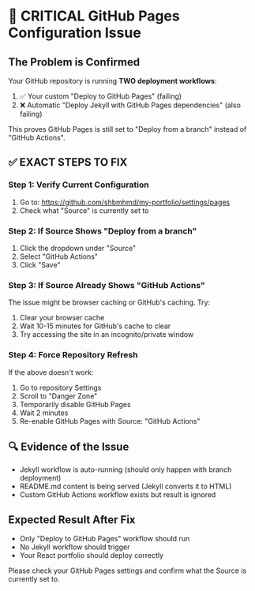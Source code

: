 # 🚨 CRITICAL GitHub Pages Configuration Issue

## The Problem is Confirmed
Your GitHub repository is running **TWO deployment workflows**:
1. ✅ Your custom "Deploy to GitHub Pages" (failing)
2. ❌ Automatic "Deploy Jekyll with GitHub Pages dependencies" (also failing)

This proves GitHub Pages is still set to "Deploy from a branch" instead of "GitHub Actions".

## ✅ EXACT STEPS TO FIX

### Step 1: Verify Current Configuration
1. Go to: https://github.com/shbmhmd/my-portfolio/settings/pages
2. Check what "Source" is currently set to

### Step 2: If Source Shows "Deploy from a branch"
1. Click the dropdown under "Source"
2. Select "GitHub Actions" 
3. Click "Save"

### Step 3: If Source Already Shows "GitHub Actions"
The issue might be browser caching or GitHub's caching. Try:
1. Clear your browser cache
2. Wait 10-15 minutes for GitHub's cache to clear
3. Try accessing the site in an incognito/private window

### Step 4: Force Repository Refresh
If the above doesn't work:
1. Go to repository Settings
2. Scroll to "Danger Zone" 
3. Temporarily disable GitHub Pages
4. Wait 2 minutes
5. Re-enable GitHub Pages with Source: "GitHub Actions"

## 🔍 Evidence of the Issue
- Jekyll workflow is auto-running (should only happen with branch deployment)
- README.md content is being served (Jekyll converts it to HTML)
- Custom GitHub Actions workflow exists but result is ignored

## Expected Result After Fix
- Only "Deploy to GitHub Pages" workflow should run
- No Jekyll workflow should trigger
- Your React portfolio should deploy correctly

Please check your GitHub Pages settings and confirm what the Source is currently set to.
